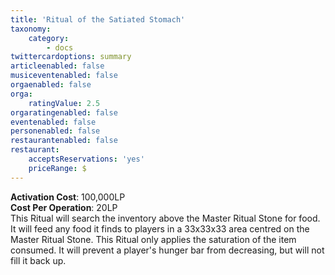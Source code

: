 ```yaml
---
title: 'Ritual of the Satiated Stomach'
taxonomy:
    category:
        - docs
twittercardoptions: summary
articleenabled: false
musiceventenabled: false
orgaenabled: false
orga:
    ratingValue: 2.5
orgaratingenabled: false
eventenabled: false
personenabled: false
restaurantenabled: false
restaurant:
    acceptsReservations: 'yes'
    priceRange: $
---
```


**Activation Cost**: 100,000LP  
**Cost Per Operation**: 20LP  
This Ritual will search the inventory above the Master Ritual Stone for food. It will feed any food it finds to players in a 33x33x33 area centred on the Master Ritual Stone. This Ritual only applies the saturation of the item consumed. It will prevent a player's hunger bar from decreasing, but will not fill it back up.
